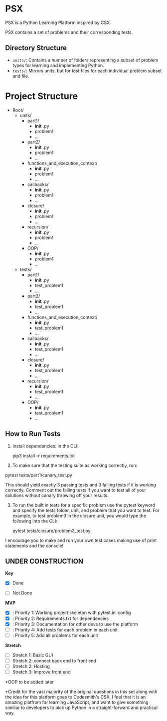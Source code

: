 # PSX

PSX is a Python Learning Platform inspired by CSX.

PSX contains a set of problems and their corresponding tests.

## Directory Structure

- `units/`: Contains a number of folders representing a subset of problem types
  for learning and implementing Python.
- `tests/`: Mirrors units, but for test files for each individual problem subset
  and file.

# Project Structure

- Root/
  - units/
    - part1/
      - **init** .py
      - problem1
      - ...
    - part2/
      - **init** .py
      - problem1
      - ...
    - functions_and_execution_context/
      - **init** .py
      - problem1
      - ...
    - callbacks/
      - **init** .py
      - problem1
      - ...
    - closure/
      - **init** .py
      - problem1
      - ...
    - recursion/
      - **init** .py
      - problem1
      - ...
    - OOP/
      - **init** .py
      - problem1
      - ...
  - tests/
    - part1/
      - **init** .py
      - test_problem1
      - ...
    - part2/
      - **init** .py
      - test_problem1
      - ...
    - functions_and_execution_context/
      - **init** .py
      - test_problem1
      - ...
    - callbacks/
      - **init** .py
      - test_problem1
      - ...
    - closure/
      - **init** .py
      - test_problem1
      - ...
    - recursion/
      - **init** .py
      - test_problem1
      - ...
    - OOP/
      - **init** .py
      - test_problem1
      - ...

## How to Run Tests

1. Install dependencies: In the CLI:

   pip3 install -r requirements.txt

2. To make sure that the testing suite as working correctly, run:

pytest tests/part1/canary_test.py

This should yield exactly 3 passing tests and 3 failing tests if it is working
correctly. Comment out the failing tests if you want to test all of your solutions without canary throwing off your results. 

3. To run the built in tests for a specific problem use the pytest keyword and
   specify the tests folder, unit, and problem that you want to test. For
   example, to test problem3 in the closure unit, you would type the following
   into the CLI:

   pytest tests/closure/problem3_test.py

I encourage you to make and run your own test cases making use of print statements and the console!


## UNDER CONSTRUCTION

**Key**
- [x] Done
- [ ] Not Done


**MVP**
- [x] : Priority 1: Working project skeleton with pytest.ini config
- [x] : Priority 2: Requirements.txt for dependencies
- [x] : Priority 3: Documentation for other devs to use the platform 
- [ ] : Priority 4: Add tests for each problem in each unit
- [ ] : Priority 5: Add all problems for each unit
      
**Stretch**
- [ ] Stretch 1: Basic GUI
- [ ] Stretch 2: connect back end to front end
- [ ] Stretch 2: Hosting
- [ ] Stretch 3: Improve front end

*OOP to be added later

*Credit for the vast majority of the original questions in this set along with the idea for this platform goes to Codesmith's CSX. I feel that it is an amazing platfrom for learning JavaScript, and want to give something similiar to developers to pick up Python in a straight-forward and practical way.

